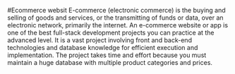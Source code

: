 #Ecommerce websit
E-commerce (electronic commerce) is the buying and selling of goods and services, or the transmitting of funds or data, over an electronic network, primarily the internet.
An e-commerce website or app is one of the best full-stack development projects you can practice at the advanced level.
It is a vast project involving front and back-end technologies and database knowledge for efficient execution and implementation.
The project takes time and effort because you must maintain a huge database with multiple product categories and prices.
